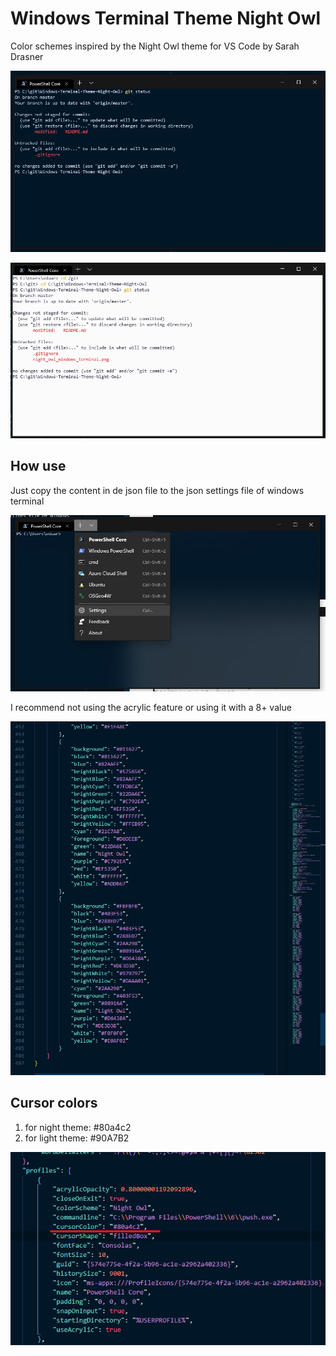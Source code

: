 # Windows Terminal Theme Night Owl

Color schemes inspired by the Night Owl theme for VS Code by Sarah Drasner

![Image night theme](night_owl_windows_terminal.png)

![Image night theme](light_owl_windows_terminal.png)

## How use

Just copy the content in de json file to the json settings file of windows 
terminal

![settings](settings.png)

I recommend not using the acrylic feature or using it with a 8+ value

![settings2](settings2.png)

## Cursor colors 

1. for night theme: #80a4c2
2. for light theme: #90A7B2

![cursor](cursor_color.png)
